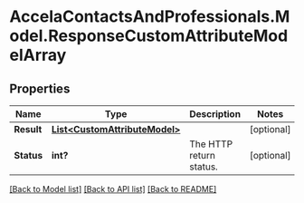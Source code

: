 # AccelaContactsAndProfessionals.Model.ResponseCustomAttributeModelArray
## Properties

Name | Type | Description | Notes
------------ | ------------- | ------------- | -------------
**Result** | [**List&lt;CustomAttributeModel&gt;**](CustomAttributeModel.md) |  | [optional] 
**Status** | **int?** | The HTTP return status. | [optional] 

[[Back to Model list]](../README.md#documentation-for-models) [[Back to API list]](../README.md#documentation-for-api-endpoints) [[Back to README]](../README.md)

